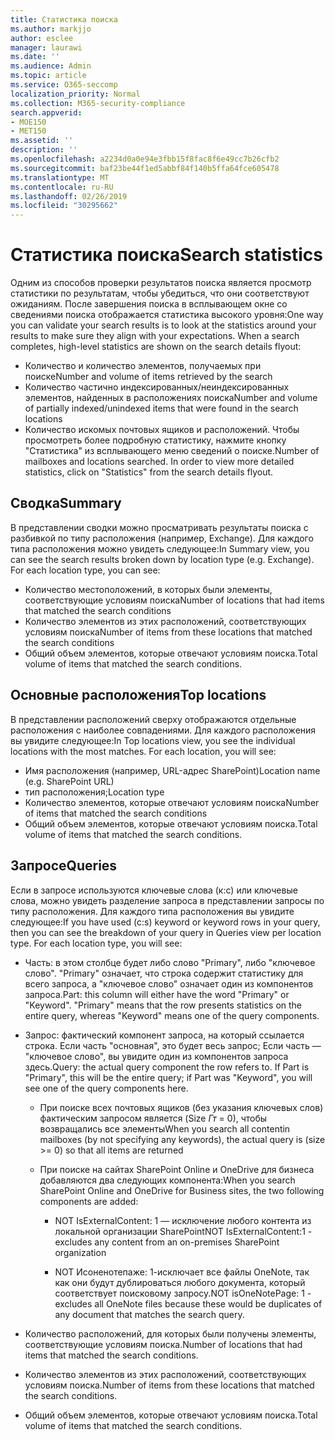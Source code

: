 ```yaml
---
title: Статистика поиска
ms.author: markjjo
author: esclee
manager: laurawi
ms.date: ''
ms.audience: Admin
ms.topic: article
ms.service: O365-seccomp
localization_priority: Normal
ms.collection: M365-security-compliance
search.appverid:
- MOE150
- MET150
ms.assetid: ''
description: ''
ms.openlocfilehash: a2234d0a0e94e3fbb15f8fac8f6e49cc7b26cfb2
ms.sourcegitcommit: baf23be44f1ed5abbf84f140b5ffa64fce605478
ms.translationtype: MT
ms.contentlocale: ru-RU
ms.lasthandoff: 02/26/2019
ms.locfileid: "30295662"
---
```

# <a name="search-statistics"></a><span data-ttu-id="99b37-102">Статистика поиска</span><span class="sxs-lookup"><span data-stu-id="99b37-102">Search statistics</span></span>

<span data-ttu-id="99b37-p101">Одним из способов проверки результатов поиска является просмотр статистики по результатам, чтобы убедиться, что они соответствуют ожиданиям. После завершения поиска в всплывающем окне со сведениями поиска отображается статистика высокого уровня:</span><span class="sxs-lookup"><span data-stu-id="99b37-p101">One way you can validate your search results is to look at the statistics around your results to make sure they align with your expectations. When a search completes, high-level statistics are shown on the search details flyout:</span></span>
- <span data-ttu-id="99b37-105">Количество и количество элементов, получаемых при поиске</span><span class="sxs-lookup"><span data-stu-id="99b37-105">Number and volume of items retrieved by the search</span></span>
- <span data-ttu-id="99b37-106">Количество частично индексированных/неиндексированных элементов, найденных в расположениях поиска</span><span class="sxs-lookup"><span data-stu-id="99b37-106">Number and volume of partially indexed/unindexed items that were found in the search locations</span></span>
- <span data-ttu-id="99b37-p102">Количество искомых почтовых ящиков и расположений. Чтобы просмотреть более подробную статистику, нажмите кнопку "Статистика" из всплывающего меню сведений о поиске.</span><span class="sxs-lookup"><span data-stu-id="99b37-p102">Number of mailboxes and locations searched. In order to view more detailed statistics, click on "Statistics" from the search details flyout.</span></span>

## <a name="summary"></a><span data-ttu-id="99b37-109">Сводка</span><span class="sxs-lookup"><span data-stu-id="99b37-109">Summary</span></span>

<span data-ttu-id="99b37-p103">В представлении сводки можно просматривать результаты поиска с разбивкой по типу расположения (например, Exchange). Для каждого типа расположения можно увидеть следующее:</span><span class="sxs-lookup"><span data-stu-id="99b37-p103">In Summary view, you can see the search results broken down by location type (e.g. Exchange). For each location type, you can see:</span></span>
- <span data-ttu-id="99b37-112">Количество местоположений, в которых были элементы, соответствующие условиям поиска</span><span class="sxs-lookup"><span data-stu-id="99b37-112">Number of locations that had items that matched the search conditions</span></span>
- <span data-ttu-id="99b37-113">Количество элементов из этих расположений, соответствующих условиям поиска</span><span class="sxs-lookup"><span data-stu-id="99b37-113">Number of items from these locations that matched the search conditions</span></span>
- <span data-ttu-id="99b37-114">Общий объем элементов, которые отвечают условиям поиска.</span><span class="sxs-lookup"><span data-stu-id="99b37-114">Total volume of items that matched the search conditions.</span></span>

## <a name="top-locations"></a><span data-ttu-id="99b37-115">Основные расположения</span><span class="sxs-lookup"><span data-stu-id="99b37-115">Top locations</span></span>

<span data-ttu-id="99b37-p104">В представлении расположений сверху отображаются отдельные расположения с наиболее совпадениями. Для каждого расположения вы увидите следующее:</span><span class="sxs-lookup"><span data-stu-id="99b37-p104">In Top locations view, you see the individual locations with the most matches. For each location, you will see:</span></span>
- <span data-ttu-id="99b37-118">Имя расположения (например, URL-адрес SharePoint)</span><span class="sxs-lookup"><span data-stu-id="99b37-118">Location name (e.g. SharePoint URL)</span></span>
- <span data-ttu-id="99b37-119">тип расположения;</span><span class="sxs-lookup"><span data-stu-id="99b37-119">Location type</span></span>
- <span data-ttu-id="99b37-120">Количество элементов, которые отвечают условиям поиска</span><span class="sxs-lookup"><span data-stu-id="99b37-120">Number of items that matched the search conditions</span></span>
- <span data-ttu-id="99b37-121">Общий объем элементов, которые отвечают условиям поиска.</span><span class="sxs-lookup"><span data-stu-id="99b37-121">Total volume of items that matched the search conditions.</span></span>

## <a name="queries"></a><span data-ttu-id="99b37-122">Запросе</span><span class="sxs-lookup"><span data-stu-id="99b37-122">Queries</span></span>

<span data-ttu-id="99b37-p105">Если в запросе используются ключевые слова (к:с) или ключевые слова, можно увидеть разделение запроса в представлении запросы по типу расположения. Для каждого типа расположения вы увидите следующее:</span><span class="sxs-lookup"><span data-stu-id="99b37-p105">If you have used (c:s) keyword or keyword rows in your query, then you can see the breakdown of your query in Queries view per location type. For each location type, you will see:</span></span>

- <span data-ttu-id="99b37-p106">Часть: в этом столбце будет либо слово "Primary", либо "ключевое слово". "Primary" означает, что строка содержит статистику для всего запроса, а "ключевое слово" означает один из компонентов запроса.</span><span class="sxs-lookup"><span data-stu-id="99b37-p106">Part: this column will either have the word "Primary" or "Keyword". "Primary" means that the row presents statistics on the entire query, whereas "Keyword" means one of the query components.</span></span>

- <span data-ttu-id="99b37-p107">Запрос: фактический компонент запроса, на который ссылается строка. Если часть "основная", это будет весь запрос; Если часть — "ключевое слово", вы увидите один из компонентов запроса здесь.</span><span class="sxs-lookup"><span data-stu-id="99b37-p107">Query: the actual query component the row refers to. If Part is "Primary", this will be the entire query; if Part was "Keyword", you will see one of the query components here.</span></span>
  
  - <span data-ttu-id="99b37-129">При поиске всех почтовых ящиков (без указания ключевых слов) фактическим запросом является (Size _Гт_ = 0), чтобы возвращались все элементы</span><span class="sxs-lookup"><span data-stu-id="99b37-129">When you search all contentin mailboxes (by not specifying any keywords), the actual query is (size >= 0) so that all items are returned</span></span>
  
  - <span data-ttu-id="99b37-130">При поиске на сайтах SharePoint Online и OneDrive для бизнеса добавляются два следующих компонента:</span><span class="sxs-lookup"><span data-stu-id="99b37-130">When you search SharePoint Online and OneDrive for Business sites, the two following components are added:</span></span>
    
    - <span data-ttu-id="99b37-131">NOT IsExternalContent: 1 — исключение любого контента из локальной организации SharePoint</span><span class="sxs-lookup"><span data-stu-id="99b37-131">NOT IsExternalContent:1 - excludes any content from an on-premises SharePoint organization</span></span>
    
    - <span data-ttu-id="99b37-132">NOT Исоненотепаже: 1-исключает все файлы OneNote, так как они будут дублироваться любого документа, который соответствует поисковому запросу.</span><span class="sxs-lookup"><span data-stu-id="99b37-132">NOT isOneNotePage: 1 - excludes all OneNote files because these would be duplicates of any document that matches the search query.</span></span>

- <span data-ttu-id="99b37-133">Количество расположений, для которых были получены элементы, соответствующие условиям поиска.</span><span class="sxs-lookup"><span data-stu-id="99b37-133">Number of locations that had items that matched the search conditions.</span></span>

- <span data-ttu-id="99b37-134">Количество элементов из этих расположений, соответствующих условиям поиска.</span><span class="sxs-lookup"><span data-stu-id="99b37-134">Number of items from these locations that matched the search conditions.</span></span>

- <span data-ttu-id="99b37-135">Общий объем элементов, которые отвечают условиям поиска.</span><span class="sxs-lookup"><span data-stu-id="99b37-135">Total volume of items that matched the search conditions.</span></span>
